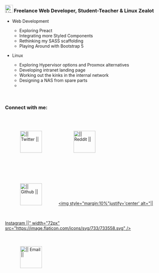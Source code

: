<!-- List Of Websites-->
[twitter]: https://www.twitter.com/thomashighbaugh
[reddit]: https://www.reddit.com/user/ThomasLeonHighbaugh
[github]: https://www.github.com/Thomashighbaugh
[instagram]: https://www.instagram.com/thomashighbaugh/
[zoho]: mailto:thighbaugh@zoho.com
[bmac]: https://www.buymeacoffee.com/thomashighbaugh
[ko-fi]: https://ko-fi.com/thomashighbaugh
[paypal]: paypal.me/thomasleonhighbaugh
[patreon]: https://www.patreon.com/thomasleonhighbaugh

[<img align="left" alt="Linux" width="26px" src="https://image.flaticon.com/icons/svg/226/226772.svg" />](https://github.com/Thomnashighbaugh/dotfiles)

### Freelance Web Developer, Student-Teacher & Linux Zealot
- Web Development
  - Exploring Preact
  - Integrating more Styled Components
  - Rethinking my SASS scaffolding
  - Playing Around with Bootstrap 5 

- Linux 
  - Exploring Hypervisor options and Proxmox alternatives
  - Developing intranet landing page
  - Working out the kinks in the internal network
  - Designing a NAS from spare parts
  - 

<br />

### Connect with me:
[<img style="margin:10%" justify='center' alt="|| Twitter ||" width="72px" src="https://image.flaticon.com/icons/svg/733/733579.svg" />][twitter]
[<img style="margin:10%" justify='center' alt="|| Reddit ||" width="72px" src="https://image.flaticon.com/icons/svg/2111/2111589.svg" />][reddit]
[<img style="margin:10%" justify='center' alt="|| Github ||" width="72px" src="https://image.flaticon.com/icons/svg/733/733553.svg" />][github]
[<img style="margin:10%"justify='center' alt="|| Instagram ||" width="72px"  src="https://image.flaticon.com/icons/svg/733/733558.svg" />][instagram]
[<img style="margin:10%" justify='center' alt="|| Email ||" width="72px" src="https://image.flaticon.com/icons/svg/732/732200.svg" />][zoho]


